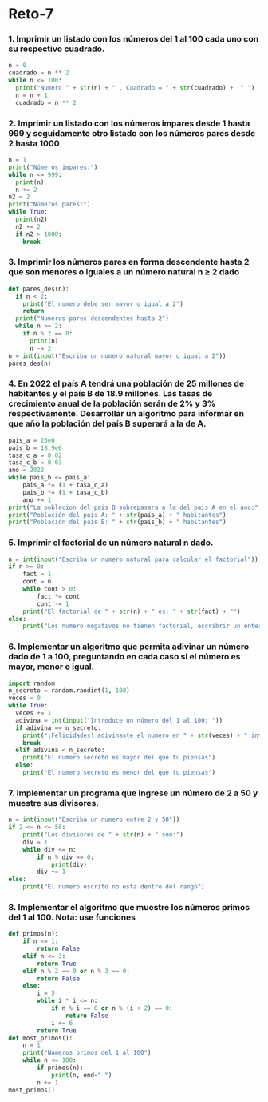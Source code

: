 # Reto-7

### 1. Imprimir un listado con los números del 1 al 100 cada uno con su respectivo cuadrado.

```python
n = 0
cuadrado = n ** 2
while n <= 100:
  print("Numero " + str(n) + " , Cuadrado = " + str(cuadrado) +  " ") 
  n = n + 1
  cuadrado = n ** 2
  ```


### 2. Imprimir un listado con los números impares desde 1 hasta 999 y seguidamente otro listado con los números pares desde 2 hasta 1000


```python
n = 1
print("Números impares:")
while n <= 999:
  print(n)
  n += 2
n2 = 2
print("Números pares:")
while True:
  print(n2)
  n2 += 2
  if n2 > 1000:
    break
```


### 3. Imprimir los números pares en forma descendente hasta 2 que son menores o iguales a un número natural n ≥ 2 dado

```python
def pares_des(n):
  if n < 2:
    print("El numero debe ser mayor o igual a 2")
    return
  print("Numeros pares descendentes hasta 2")
  while n >= 2:
    if n % 2 == 0:
      print(n)
      n -= 2
n = int(input("Escriba un numero natural mayor o igual a 2"))
pares_des(n)
```


### 4. En 2022 el país A tendrá una población de 25 millones de habitantes y el país B de 18.9 millones. Las tasas de crecimiento anual de la población serán de 2% y 3% respectivamente. Desarrollar un algoritmo para informar en que año la población del país B superará a la de A.

``` python
pais_a = 25e6
pais_b = 18.9e6
tasa_c_a = 0.02
tasa_c_b = 0.03
ano = 2022
while pais_b <= pais_a:
    pais_a *= (1 + tasa_c_a)
    pais_b *= (1 + tasa_c_b)
    ano += 1
print("La poblacion del pais B sobrepasara a la del pais A en el ano:", ano)
print("Población del pais A: " + str(pais_a) + " habitantes")
print("Población del pais B: " + str(pais_b) + " habitantes")
```


### 5. Imprimir el factorial de un número natural n dado.

``` python
n = int(input("Escriba un numero natural para calcular el factorial"))
if n >= 0:
    fact = 1
    cont = n
    while cont > 0:
        fact *= cont
        cont -= 1
    print("El factorial de " + str(n) + " es: " + str(fact) + "")
else:
    print("Los numero negativos no tienen factorial, escribrir un entero positivo")
```


### 6. Implementar un algoritmo que permita adivinar un número dado de 1 a 100, preguntando en cada caso si el número es mayor, menor o igual.

``` python
import random
n_secreto = random.randint(1, 100)
veces = 0
while True:
  veces += 1
  adivina = int(input("Introduce un número del 1 al 100: "))
  if adivina == n_secreto:
    print("¡Felicidades! adivinaste el numero en " + str(veces) + " intentos")
    break
  elif adivina < n_secreto:
    print("El numero secreto es mayor del que tu piensas")
  else:
    print("El numero secreto es menor del que tu piensas")
```


### 7. Implementar un programa que ingrese un número de 2 a 50 y muestre sus divisores.

``` python
n = int(input("Escriba un numero entre 2 y 50"))
if 2 <= n <= 50:
    print("Los divisores de " + str(n) + " son:")
    div = 1
    while div <= n:
        if n % div == 0:
            print(div)
        div += 1
else:
    print("El numero escrito no esta dentro del rango")
```


### 8. Implementar el algoritmo que muestre los números primos del 1 al 100. Nota: use funciones

``` python
def primos(n):
    if n <= 1:
        return False
    elif n <= 3:
        return True
    elif n % 2 == 0 or n % 3 == 0:
        return False
    else:
        i = 5
        while i * i <= n:
            if n % i == 0 or n % (i + 2) == 0:
                return False
            i += 6
        return True
def most_primos():
    n = 1
    print("Numeros primos del 1 al 100")
    while n <= 100:
        if primos(n):
            print(n, end=" ")
        n += 1
most_primos()
```
